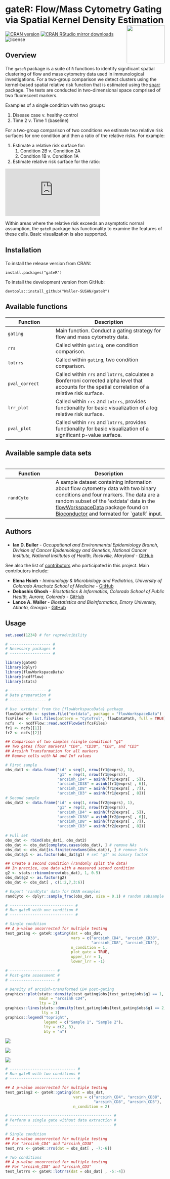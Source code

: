 gateR: Flow/Mass Cytometry Gating via Spatial Kernel Density Estimation <img src="man/figures/gateR.png" width="120" align="right" />
===================================================

<!-- badges: start -->

[![CRAN
version](https://www.r-pkg.org/badges/version-ago/gateR)](https://cran.r-project.org/package=gateR)
[![CRAN RStudio mirror
downloads](https://cranlogs.r-pkg.org/badges/grand-total/gateR?color=blue)](https://r-pkg.org/pkg/gateR)
![license](https://img.shields.io/badge/license-apache-yellow)

<!-- badges: end -->

<h2 id="overview">

Overview

</h2>

The `gateR` package is a suite of `R` functions to identify significant spatial clustering of flow and mass cytometry data used in immunological investigations. For a two-group comparison we detect clusters using the kernel-based spatial relative risk function that is estimated using the [sparr](https://CRAN.R-project.org/package=sparr) package. The tests are conducted in two-dimensional space comprised of two fluorescent markers. 

Examples of a single condition with two groups:

1. Disease case v. healthy control
2. Time 2 v. Time 1 (baseline)

For a two-group comparison of two conditions we estimate two relative risk surfaces for one condition and then a ratio of the relative risks. For example:

1. Estimate a relative risk surface for:
    1. Condition 2B v. Condition 2A
    2. Condition 1B v. Condition 1A
2. Estimate relative risk surface for the ratio:

![equation](https://latex.codecogs.com/gif.latex?%5Cfrac%7B%28%5Cfrac%7BCondtion2B%7D%7BCondition2A%7D%29%7D%7B%28%5Cfrac%7BCondition1B%7D%7BCondition1A%7D%29%7D)

Within areas where the relative risk exceeds an asymptotic normal assumption, the `gateR` package has functionality to examine the features of these cells. Basic visualization is also supported. 

<h2 id="install">

Installation

</h2>

To install the release version from CRAN:

    install.packages("gateR")

To install the development version from GitHub:

    devtools::install_github("Waller-SUSAN/gateR")

<h2 id="available-functions">

Available functions

</h2>

<table>
<colgroup>
<col width="30%" />
<col width="70%" />
</colgroup>
<thead>
<tr class="header">
<th>Function</th>
<th>Description</th>
</tr>
</thead>
<tbody>
<td><code>gating</code></td>
<td>Main function. Conduct a gating strategy for flow and mass cytometry data.</td>
</tr>
<td><code>rrs</code></td>
<td>Called within <code>gating</code>, one condition comparison.</td>
</tr>
<td><code>lotrrs</code></td>
<td>Called within <code>gating</code>, two condition comparison. </td>
</tr>
<td><code>pval_correct</code></td>
<td>Called within <code>rrs</code> and <code>lotrrs</code>, calculates a Bonferroni corrected alpha level that accounts for the spatial correlation of a relative risk surface.</td>
</tr>
<td><code>lrr_plot</code></td>
<td>Called within <code>rrs</code> and <code>lotrrs</code>, provides functionality for basic visualization of a log relative risk surface.</td>
</tr>
<td><code>pval_plot</code></td>
<td>Called within <code>rrs</code> and <code>lotrrs</code>, provides functionality for basic visualization of a significant p-value surface.</td>
</tr>
</tbody>
<table>

<h2 id="available-data">

Available sample data sets

</h2>

<table>
<colgroup>
<col width="30%" />
<col width="70%" />
</colgroup>
<thead>
<tr class="header">
<th>Function</th>
<th>Description</th>
</tr>
</thead>
<tbody>
<td><code>randCyto</code></td>
<td>A sample dataset containing information about flow cytometry data with two binary conditions and four markers. The data are a random subset of the 'extdata' data in the <a href="https://bioconductor.org/packages/release/data/experiment/html/flowWorkspaceData.html">flowWorkspaceData</a> package found on <a href="https://bioconductor.org">Bioconductor</a> and formated for `gateR` input.</td>
</tr>
</tbody>
<table>

<h2 id="authors">

Authors

</h2>

* **Ian D. Buller** - *Occupational and Environmental Epidemiology Branch, Division of Cancer Epidemiology and Genetics, National Cancer Institute, National Institutes of Health, Rockville, Maryland* - [GitHub](https://github.com/idblr)

See also the list of [contributors](https://github.com/Waller-SUSAN/gateR/graphs/contributors) who participated in this project. Main contributors include:

* **Elena Hsieh** - *Immunology & Microbiology and Pediatrics, University of Colorado Anschutz School of Medicine* - [GitHub](https://github.com/elenahsieh1407)
* **Debashis Ghosh** - *Biostatistics & Informatics, Colorado School of Public Health, Aurora, Colorado* - [GitHub](https://github.com/ghoshd)
* **Lance A. Waller** - *Biostatistics and Bioinformatics, Emory University, Atlanta, Georgia* - [GitHub](https://github.com/lance-waller)

## Usage
``` r
set.seed(1234) # for reproducibility

# ------------------ #
# Necessary packages #
# ------------------ #

library(gateR)
library(dplyr)
library(flowWorkspaceData)
library(ncdfFlow)
library(stats)

# ---------------- #
# Data preparation #
# ---------------- #

# Use 'extdata' from the {flowWorkspaceData} package
flowDataPath <- system.file("extdata", package = "flowWorkspaceData")
fcsFiles <- list.files(pattern = "CytoTrol", flowDataPath, full = TRUE)
ncfs  <- ncdfFlow::read.ncdfFlowSet(fcsFiles)
fr1 <- ncfs[[1]]
fr2 <- ncfs[[2]]

## Comparison of two samples (single condition) "g1"
## Two gates (four markers) "CD4", "CD38", "CD8", and "CD3"
## Arcsinh Transformation for all markers
## Remove cells with NA and Inf values

# First sample
obs_dat1 <- data.frame("id" = seq(1, nrow(fr1@exprs), 1),
                       "g1" = rep(1, nrow(fr1@exprs)),
                       "arcsinh_CD4" = asinh(fr1@exprs[ , 5]),
                       "arcsinh_CD38" = asinh(fr1@exprs[ , 6]),
                       "arcsinh_CD8" = asinh(fr1@exprs[ , 7]),
                       "arcsinh_CD3" = asinh(fr1@exprs[ , 8]))
# Second sample
obs_dat2 <- data.frame("id" = seq(1, nrow(fr2@exprs), 1),
                       "g1" = rep(2, nrow(fr2@exprs)),
                       "arcsinh_CD4" = asinh(fr2@exprs[ , 5]),
                       "arcsinh_CD38" = asinh(fr2@exprs[ , 6]),
                       "arcsinh_CD8" = asinh(fr2@exprs[ , 7]),
                       "arcsinh_CD3" = asinh(fr2@exprs[ , 8]))
                       
# Full set
obs_dat <- rbind(obs_dat1, obs_dat2)
obs_dat <- obs_dat[complete.cases(obs_dat), ] # remove NAs
obs_dat <- obs_dat[is.finite(rowSums(obs_dat)), ] # remove Infs
obs_dat$g1 <- as.factor(obs_dat$g1) # set "g1" as binary factor

## Create a second condition (randomly split the data)
## In practice, use data with a measured second condition
g2 <- stats::rbinom(nrow(obs_dat), 1, 0.5)
obs_dat$g2 <- as.factor(g2)
obs_dat <- obs_dat[ , c(1:2,7,3:6)]

# Export 'randCyto' data for CRAN examples
randCyto <- dplyr::sample_frac(obs_dat, size = 0.1) # random subsample

# ---------------------------- #
# Run gateR with one condition #
# ---------------------------- #

# Single condition
## A p-value uncorrected for multiple testing
test_gating <- gateR::gating(dat = obs_dat,
                             vars = c("arcsinh_CD4", "arcsinh_CD38",
                                      "arcsinh_CD8", "arcsinh_CD3"),
                             n_condition = 1,
                             plot_gate = TRUE,
                             upper_lrr = 1,
                             lower_lrr = -1)

# -------------------- #
# Post-gate assessment #
# -------------------- #

# Density of arcsinh-transformed CD4 post-gating
graphics::plot(stats::density(test_gating$obs[test_gating$obs$g1 == 1, 4]),
               main = "arcsinh CD4",
               lty = 2)
graphics::lines(stats::density(test_gating$obs[test_gating$obs$g1 == 2, 4]),
                lty = 3)
graphics::legend("topright",
                 legend = c("Sample 1", "Sample 2"),
                 lty = c(2, 3),
                 bty = "n")
```

![](man/figures/gate1.png)

![](man/figures/gate2.png)

![](man/figures/postgate.png)

```r
# ----------------------------- #
# Run gateR with two conditions #
# ----------------------------- #

## A p-value uncorrected for multiple testing
test_gating2 <- gateR::gating(dat = obs_dat,
                              vars = c("arcsinh_CD4", "arcsinh_CD38",
                                       "arcsinh_CD8", "arcsinh_CD3"),
                              n_condition = 2)

# --------------------------------------------- #
# Perform a single gate without data extraction #
# --------------------------------------------- #

# Single condition
## A p-value uncorrected for multiple testing
## For "arcsinh_CD4" and "arcsinh_CD38"
test_rrs <- gateR::rrs(dat = obs_dat[ , -7:-6])

# Two conditions
## A p-value uncorrected for multiple testing
## For "arcsinh_CD8" and "arcsinh_CD3"
test_lotrrs <- gateR::lotrrs(dat = obs_dat[ , -5:-4])
```
